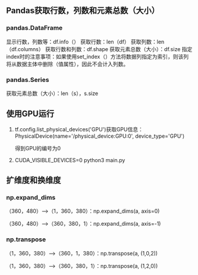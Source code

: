 ## Pandas获取行数，列数和元素总数（大小）

### pandas.DataFrame

显示行数，列数等：df.info（）
获取行数：len（df）
获取列数：len（df.columns）
获取行数和列数：df.shape
获取元素总数（大小）：df.size
指定index时的注意事项：如果使用set_index（）方法将数据列指定为索引，则该列将从数据主体中删除（值属性），因此不会计入列数。

### pandas.Series

获取元素总数（大小）：len（s），s.size



## 使用GPU运行

1. tf.config.list_physical_devices('GPU')获取GPU信息：PhysicalDevice(name='/physical_device:GPU:0', device_type='GPU')

   得到GPU的编号为0

2. CUDA_VISIBLE_DEVICES=0  python3 main.py



## 扩维度和换维度

### np.expand_dims

（360，480）——>（1，360，380）：np.expand_dims(a, axis=0)

（360，480）——>（360，380，1）：np.expand_dims(a, axis=-1)

### np.transpose

（1，360，380）——>（360，1，380）：np.transpose(a, (1,0,2))

（1，360，380）——>（360，380，1）：np.transpose(a, (1,2,0))